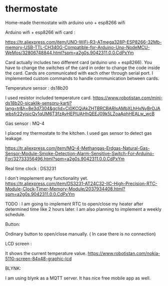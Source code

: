 # thermostate
Home-made thermostate with arduino uno + esp8266 wifi

Arduino wifi + esp8266 wifi card :

https://tr.aliexpress.com/item/UNO-WiFi-R3-ATmega328P-ESP8266-32Mb-memory-USB-TTL-CH340G-Compatible-for-Arduino-Uno-NodeMCU-WeMos/32806748844.html?spm=a2g0s.9042311.0.0.CdPxYm

Card actually includes two different card (arduino uno + esp8266). You have to change the switches of the card in order to change the code inside the card. Cards are communicated with each other through serial port. I implemented custom commands to handle communication between cards.

Temperature sensor : ds18b20

I used resistor included temperature card.
https://www.robotistan.com/mini-ds18b20-sicaklik-sensoru-karti?lang=tr&h=8e3d7304&gclid=Cj0KCQiAkZHTBRCBARIsAMbXLhHxNyBrOJAwbsfr22yjsicQv1qUM6T3fzAvHEPlUAHhQEEJ09k5LZoaAphHEALw_wcB

Gas sensor : MQ-4

I placed my thermostate to the kitchen. I used gas sensor to detect gas leakage.

https://tr.aliexpress.com/item/MQ-4-Methangas-Erdgas-Natural-Gas-Sensor-Module-Smoke-Detection-Alarm-Sensitive-Switch-For-Arduino-For/32733356496.html?spm=a2g0s.9042311.0.0.CdPxYm

Real time clock : DS3231

I don't impplement any functionality yet.
https://tr.aliexpress.com/item/DS3231-AT24C32-IIC-High-Precision-RTC-Module-Clock-Timer-Memory-Module/2037934408.html?spm=a2g0s.9042311.0.0.CdPxYm

TODO : I am going to implement RTC to open/close my heater after determined time like 2 hours later. I am also planning to implement a weekly schedule.

Button:

Ordinary button to open/close manually. ( In case there is no connection)

LCD screen : 

It shows the current temperature value.
https://www.robotistan.com/nokia-5110-screen-84x48-graphic-lcd

BLYNK:

I am using blynk as a MQTT server. It has nice free mobile app as well.

